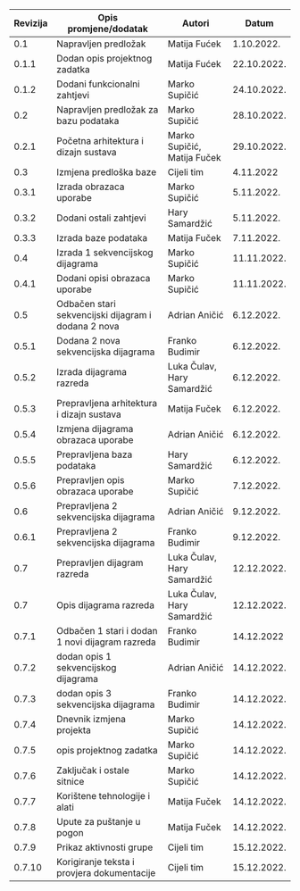 | Revizija | Opis promjene/dodatak                               | Autori                      | Datum       |
| -------- | --------------------------------------------------- | --------------------------- | ----------- |
| 0.1      | Napravljen predložak                                | Matija Fućek                | 1.10.2022.  |
| 0.1.1    | Dodan opis projektnog zadatka                       | Matija Fućek                | 22.10.2022. |
| 0.1.2    | Dodani funkcionalni zahtjevi                        | Marko Supičić               | 24.10.2022. |
| 0.2      | Napravljen predložak za bazu podataka               | Marko Supičić               | 28.10.2022. |
| 0.2.1    | Početna arhitektura i dizajn sustava                | Marko Supičić, Matija Fuček | 29.10.2022. |
| 0.3      | Izmjena predloška baze                              | Cijeli tim                  | 4.11.2022   |
| 0.3.1    | Izrada obrazaca uporabe                             | Marko Supičić               | 5.11.2022.  |
| 0.3.2    | Dodani ostali zahtjevi                              | Hary Samardžić              | 5.11.2022.  |
| 0.3.3    | Izrada baze podataka                                | Matija Fuček                | 7.11.2022.  |
| 0.4      | Izrada 1 sekvencijskog dijagrama                    | Marko Supičić               | 11.11.2022. |
| 0.4.1    | Dodani opisi obrazaca uporabe                       | Marko Supičić               | 11.11.2022. |
| 0.5      | Odbačen stari sekvencijski dijagram i dodana 2 nova | Adrian Aničić               | 6.12.2022.  |
| 0.5.1    | Dodana 2 nova sekvencijska dijagrama                | Franko Budimir              | 6.12.2022.  |
| 0.5.2    | Izrada dijagrama razreda                            | Luka Čulav, Hary Samardžić  | 6.12.2022.  |
| 0.5.3    | Prepravljena arhitektura i dizajn sustava           | Matija Fuček                | 6.12.2022.  |
| 0.5.4    | Izmjena dijagrama obrazaca uporabe                  | Adrian Aničić               | 6.12.2022.  |
| 0.5.5    | Prepravljena baza podataka                          | Hary Samardžić              | 6.12.2022.  |
| 0.5.6    | Prepravljen opis obrazaca uporabe                   | Marko Supičić               | 7.12.2022.  |
| 0.6      | Prepravljena 2 sekvencijska dijagrama               | Adrian Aničić               | 9.12.2022.  |
| 0.6.1    | Prepravljena 2 sekvencijska dijagrama               | Franko Budimir              | 9.12.2022.  |
| 0.7      | Prepravljen dijagram razreda                        | Luka Čulav, Hary Samardžić  | 12.12.2022. |
| 0.7      | Opis dijagrama razreda                              | Luka Čulav, Hary Samardžić  | 12.12.2022. |
| 0.7.1    | Odbačen 1 stari i dodan 1 novi dijagram razreda     | Franko Budimir              | 14.12.2022  |
| 0.7.2    | dodan opis 1 sekvencijskog dijagrama                | Adrian Aničić               | 14.12.2022. |
| 0.7.3    | dodan opis 3 sekvencijska dijagrama                 | Franko Budimir              | 14.12.2022. |
| 0.7.4    | Dnevnik izmjena projekta                            | Marko Supičić               | 14.12.2022. |
| 0.7.5    | opis projektnog zadatka                             | Marko Supičić               | 14.12.2022. |
| 0.7.6    | Zaključak i ostale sitnice                          | Marko Supičić               | 14.12.2022. |
| 0.7.7    | Korištene tehnologije i alati                       | Matija Fuček                | 14.12.2022. |
| 0.7.8    | Upute za puštanje u pogon                           | Matija Fuček                | 14.12.2022. |
| 0.7.9    | Prikaz aktivnosti grupe                             | Cijeli tim                  | 15.12.2022. |
| 0.7.10   | Korigiranje teksta i provjera dokumentacije         | Cijeli tim                  | 15.12.2022. |
